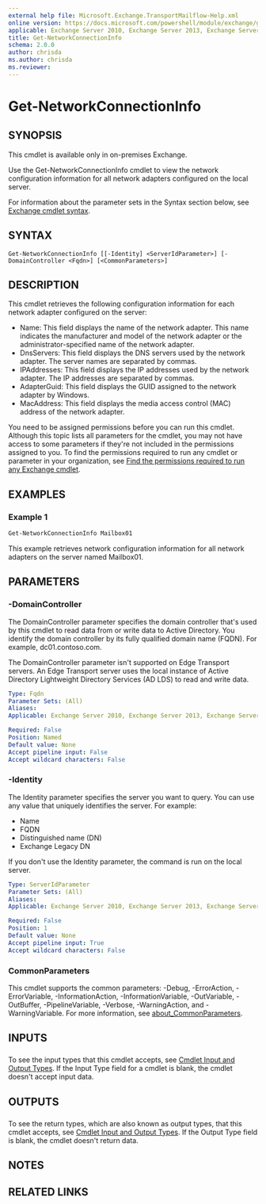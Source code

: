 ```yaml
---
external help file: Microsoft.Exchange.TransportMailflow-Help.xml
online version: https://docs.microsoft.com/powershell/module/exchange/get-networkconnectioninfo
applicable: Exchange Server 2010, Exchange Server 2013, Exchange Server 2016, Exchange Server 2019
title: Get-NetworkConnectionInfo
schema: 2.0.0
author: chrisda
ms.author: chrisda
ms.reviewer:
---
```


# Get-NetworkConnectionInfo

## SYNOPSIS
This cmdlet is available only in on-premises Exchange.

Use the Get-NetworkConnectionInfo cmdlet to view the network configuration information for all network adapters configured on the local server.

For information about the parameter sets in the Syntax section below, see [Exchange cmdlet syntax](https://docs.microsoft.com/powershell/exchange/exchange-cmdlet-syntax).

## SYNTAX

```
Get-NetworkConnectionInfo [[-Identity] <ServerIdParameter>] [-DomainController <Fqdn>] [<CommonParameters>]
```

## DESCRIPTION
This cmdlet retrieves the following configuration information for each network adapter configured on the server:

- Name: This field displays the name of the network adapter. This name indicates the manufacturer and model of the network adapter or the administrator-specified name of the network adapter.
- DnsServers: This field displays the DNS servers used by the network adapter. The server names are separated by commas.
- IPAddresses: This field displays the IP addresses used by the network adapter. The IP addresses are separated by commas.
- AdapterGuid: This field displays the GUID assigned to the network adapter by Windows.
- MacAddress: This field displays the media access control (MAC) address of the network adapter.

You need to be assigned permissions before you can run this cmdlet. Although this topic lists all parameters for the cmdlet, you may not have access to some parameters if they're not included in the permissions assigned to you. To find the permissions required to run any cmdlet or parameter in your organization, see [Find the permissions required to run any Exchange cmdlet](https://docs.microsoft.com/powershell/exchange/find-exchange-cmdlet-permissions).

## EXAMPLES

### Example 1
```powershell
Get-NetworkConnectionInfo Mailbox01
```

This example retrieves network configuration information for all network adapters on the server named Mailbox01.

## PARAMETERS

### -DomainController
The DomainController parameter specifies the domain controller that's used by this cmdlet to read data from or write data to Active Directory. You identify the domain controller by its fully qualified domain name (FQDN). For example, dc01.contoso.com.

The DomainController parameter isn't supported on Edge Transport servers. An Edge Transport server uses the local instance of Active Directory Lightweight Directory Services (AD LDS) to read and write data.

```yaml
Type: Fqdn
Parameter Sets: (All)
Aliases:
Applicable: Exchange Server 2010, Exchange Server 2013, Exchange Server 2016, Exchange Server 2019

Required: False
Position: Named
Default value: None
Accept pipeline input: False
Accept wildcard characters: False
```

### -Identity
The Identity parameter specifies the server you want to query. You can use any value that uniquely identifies the server. For example:

- Name
- FQDN
- Distinguished name (DN)
- Exchange Legacy DN

If you don't use the Identity parameter, the command is run on the local server.

```yaml
Type: ServerIdParameter
Parameter Sets: (All)
Aliases:
Applicable: Exchange Server 2010, Exchange Server 2013, Exchange Server 2016, Exchange Server 2019

Required: False
Position: 1
Default value: None
Accept pipeline input: True
Accept wildcard characters: False
```

### CommonParameters
This cmdlet supports the common parameters: -Debug, -ErrorAction, -ErrorVariable, -InformationAction, -InformationVariable, -OutVariable, -OutBuffer, -PipelineVariable, -Verbose, -WarningAction, and -WarningVariable. For more information, see [about_CommonParameters](https://go.microsoft.com/fwlink/p/?LinkID=113216).

## INPUTS

###  
To see the input types that this cmdlet accepts, see [Cmdlet Input and Output Types](https://go.microsoft.com/fwlink/p/?LinkId=616387). If the Input Type field for a cmdlet is blank, the cmdlet doesn't accept input data.

## OUTPUTS

###  
To see the return types, which are also known as output types, that this cmdlet accepts, see [Cmdlet Input and Output Types](https://go.microsoft.com/fwlink/p/?LinkId=616387). If the Output Type field is blank, the cmdlet doesn't return data.

## NOTES

## RELATED LINKS
